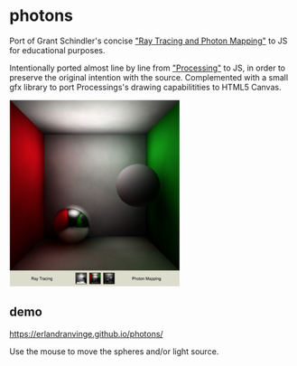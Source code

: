 # photons
Port of Grant Schindler's concise ["Ray Tracing and Photon Mapping"](https://www.cc.gatech.edu/~phlosoft/photon/) to JS for educational purposes. 

Intentionally ported almost line by line from ["Processing"](https://processing.org/) to JS, in order to preserve the original intention with the source. Complemented with a small gfx library to port Processings's drawing capabilitities to HTML5 Canvas.

<img src="/screenshot.png?raw=true" width="60%" />

## demo
https://erlandranvinge.github.io/photons/

Use the mouse to move the spheres and/or light source.


